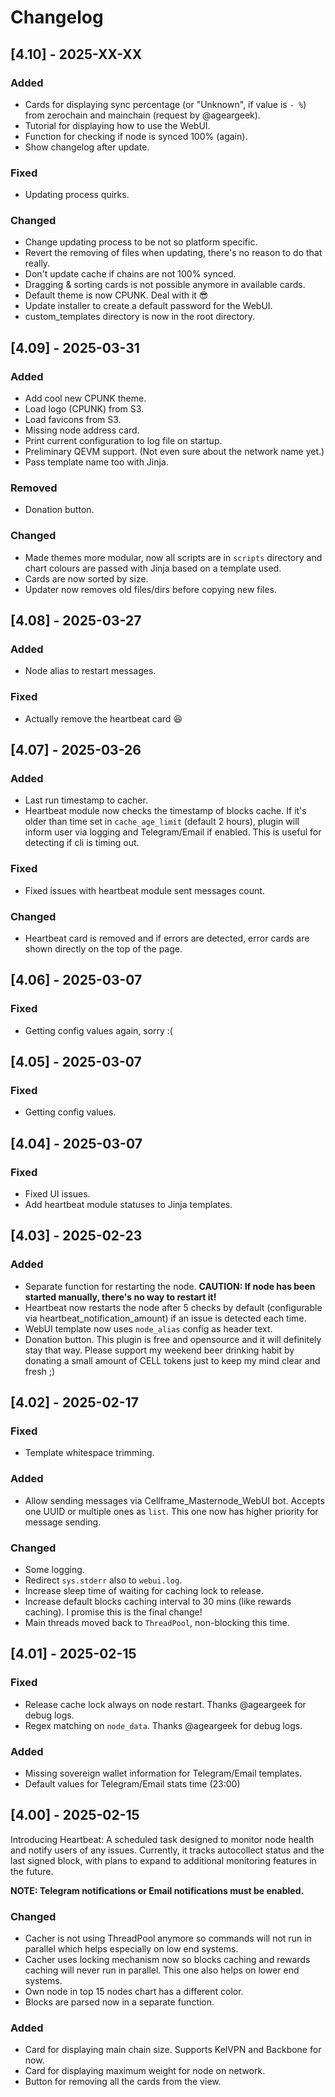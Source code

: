 # Changelog

## [4.10] - 2025-XX-XX

### Added
- Cards for displaying sync percentage (or "Unknown", if value is `- %`) from zerochain and mainchain (request by @ageargeek).
- Tutorial for displaying how to use the WebUI.
- Function for checking if node is synced 100% (again).
- Show changelog after update.

### Fixed
- Updating process quirks.

### Changed
- Change updating process to be not so platform specific.
- Revert the removing of files when updating, there's no reason to do that really.
- Don't update cache if chains are not 100% synced.
- Dragging & sorting cards is not possible anymore in available cards.
- Default theme is now CPUNK. Deal with it :sunglasses:
- Update installer to create a default password for the WebUI.
- custom_templates directory is now in the root directory.

## [4.09] - 2025-03-31

### Added
- Add cool new CPUNK theme.
- Load logo (CPUNK) from S3.
- Load favicons from S3.
- Missing node address card.
- Print current configuration to log file on startup.
- Preliminary QEVM support. (Not even sure about the network name yet.)
- Pass template name too with Jinja.

### Removed
- Donation button.

### Changed
- Made themes more modular, now all scripts are in `scripts` directory and chart colours are passed with Jinja based on a template used.
- Cards are now sorted by size.
- Updater now removes old files/dirs before copying new files.

## [4.08] - 2025-03-27

### Added
- Node alias to restart messages.

### Fixed
- Actually remove the heartbeat card :laughing:

## [4.07] - 2025-03-26

### Added
- Last run timestamp to cacher.
- Heartbeat module now checks the timestamp of blocks cache. If it's older than time set in `cache_age_limit` (default 2 hours), plugin will inform user via logging and Telegram/Email if enabled. This is useful for detecting if cli is timing out.

### Fixed
- Fixed issues with heartbeat module sent messages count.

### Changed
- Heartbeat card is removed and if errors are detected, error cards are shown directly on the top of the page.

## [4.06] - 2025-03-07

### Fixed
- Getting config values again, sorry :(

## [4.05] - 2025-03-07

### Fixed
- Getting config values.

## [4.04] - 2025-03-07

### Fixed
- Fixed UI issues.
- Add heartbeat module statuses to Jinja templates.

## [4.03] - 2025-02-23

### Added
- Separate function for restarting the node. **CAUTION: If node has been started manually, there's no way to restart it!**
- Heartbeat now restarts the node after 5 checks by default (configurable via heartbeat_notification_amount) if an issue is detected each time.
- WebUI template now uses `node_alias` config as header text.
- Donation button. This plugin is free and opensource and it will definitely stay that way. Please support my weekend beer drinking habit by donating a small amount of CELL tokens just to keep my mind clear and fresh ;)

## [4.02] - 2025-02-17

### Fixed
- Template whitespace trimming.

### Added
- Allow sending messages via Cellframe_Masternode_WebUI bot. Accepts one UUID or multiple ones as `list`. This one now has higher priority for message sending.

### Changed
- Some logging.
- Redirect `sys.stderr` also to `webui.log`.
- Increase sleep time of waiting for caching lock to release.
- Increase default blocks caching interval to 30 mins (like rewards caching). I promise this is the final change!
- Main threads moved back to `ThreadPool`, non-blocking this time.

## [4.01] - 2025-02-15

### Fixed
- Release cache lock always on node restart. Thanks @ageargeek for debug logs.
- Regex matching on `node_data`. Thanks @ageargeek for debug logs.

### Added
- Missing sovereign wallet information for Telegram/Email templates.
- Default values for Telegram/Email stats time (23:00)

## [4.00] - 2025-02-15

Introducing Heartbeat: A scheduled task designed to monitor node health and notify users of any issues. Currently, it tracks autocollect status and the last signed block, with plans to expand to additional monitoring features in the future.

**NOTE: Telegram notifications or Email notifications must be enabled.**

### Changed
- Cacher is not using ThreadPool anymore so commands will not run in parallel which helps especially on low end systems.
- Cacher uses locking mechanism now so blocks caching and rewards caching will never run in parallel. This one also helps on lower end systems.
- Own node in top 15 nodes chart has a different color.
- Blocks are parsed now in a separate function.

### Added
- Card for displaying main chain size. Supports KelVPN and Backbone for now.
- Card for displaying maximum weight for node on network.
- Button for removing all the cards from the view.